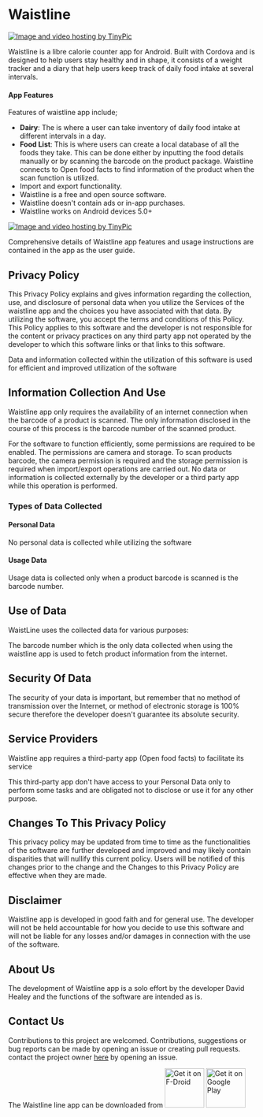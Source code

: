# Waistline
<a href="http://tinypic.com?ref=2ezk07l" target="_blank"><img src="http://i68.tinypic.com/2ezk07l.jpg" border="0" alt="Image and video hosting by TinyPic"></a>

Waistline is a libre calorie counter app for Android. Built with Cordova and is designed to help users stay healthy and in shape, it consists of a weight tracker and a diary that help users keep track of daily food intake at several intervals. 



#### App Features 

Features of waistline app include;

- **Dairy**: The is where a user can take inventory of daily food intake at different intervals in a day. 
- **Food List**: This is where users can create a local database of all the foods they take. This can be done either by inputting the food details manually or by scanning the barcode on the product package. Waistline connects to Open food facts to find information of the product when the scan function is utilized.
- Import and export functionality.
- Waistline is a free and open source software.
- Waistline doesn't contain ads or in-app purchases.
- Waistline works on Android devices 5.0+

<a href="http://tinypic.com?ref=2r7m169" target="_blank"><img src="http://i65.tinypic.com/2r7m169.jpg" border="0" alt="Image and video hosting by TinyPic"></a>

Comprehensive details of Waistline app features and usage instructions are contained in the app as the user guide.

## Privacy Policy

<p>This Privacy Policy explains and gives information regarding the collection, use, and disclosure of personal data when you utilize the Services of the waistline app and the choices you have associated with that data. By utilizing the software, you accept the terms and conditions of this Policy. This Policy applies to this software and the developer is not responsible for the content or privacy practices on any third party app not operated by the developer to which this software links or that links to this software.

<p>Data and information collected within the utilization of this software is used for efficient and improved utilization of the software 

<h2>Information Collection And Use</h2>
Waistline app only requires the availability of an internet connection when the barcode of a product is scanned. The only information disclosed in the course of this process is the barcode number of the scanned product.

For the software to function efficiently, some permissions are required to be enabled. The permissions are camera and storage. To scan products barcode, the camera permission is required and the storage permission is required when import/export operations are carried out. No data or information is collected externally by the developer or a third party app while this operation is performed.

<h3>Types of Data Collected</h3>

<h4>Personal Data</h4>

<p>No personal data is collected while utilizing the software</p>

<h4>Usage Data</h4>

<p> Usage data is collected only when a product barcode is scanned is the barcode number.

<h2>Use of Data</h2>
    
<p>WaistLine uses the collected data for various purposes:</p>    
The barcode number which is the only data collected when using the waistline app is used to fetch product information from the internet.

<h2>Security Of Data</h2>
<p>The security of your data is important, but remember that no method of transmission over the Internet, or method of electronic storage is 100% secure therefore the developer doesn't guarantee its absolute security.

<h2>Service Providers</h2>
<p>Waistline app requires a third-party app (Open food facts) to facilitate its service 
<p> This third-party app don't have access to your Personal Data only to perform some tasks and are obligated not to disclose or use it for any other purpose.</p>

<h2>Changes To This Privacy Policy</h2>
<p> This privacy policy may be updated from time to time as the functionalities of the software are further developed and improved and may likely contain disparities that will nullify this current policy. Users will be notified of this changes prior to the change and the Changes to this Privacy Policy are effective when they are made.
      
<h2>Disclaimer</h2>      

Waistline app is developed in good faith and for general use. The developer will not be held accountable for how you decide to use this software and will not be liable for any losses and/or damages in connection with the use of the software.

<h2>About Us</h2>

The development of Waistline app is a solo effort by the developer David Healey and the functions of the software are intended as is. 

<h2>Contact Us</h2>

Contributions to this project are welcomed. Contributions, suggestions or bug reports can be made by opening an issue or creating pull requests.  contact the project owner [here](https://github.com/davidhealey/waistline) by opening an issue. 

The Waistline line app can be downloaded from
[<img src="https://f-droid.org/badge/get-it-on.png"
      alt="Get it on F-Droid"
      height="80">](https://f-droid.org/packages/com.waist.line/)
[<img src="https://play.google.com/intl/en_us/badges/images/generic/en-play-badge.png"
      alt="Get it on Google Play"
      height="80">](https://play.google.com/store/apps/details?id=com.waist.line)

                                       
                                       

